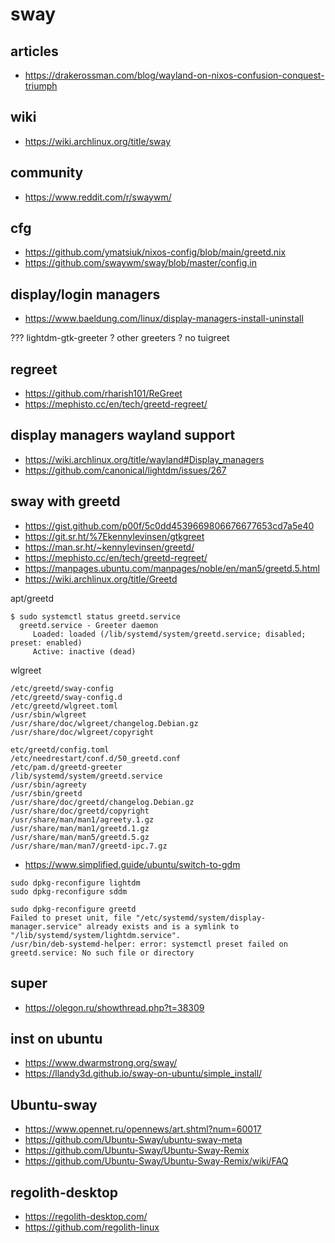 # sway

## articles

* https://drakerossman.com/blog/wayland-on-nixos-confusion-conquest-triumph

## wiki

* https://wiki.archlinux.org/title/sway

## community

* https://www.reddit.com/r/swaywm/

## cfg

* https://github.com/ymatsiuk/nixos-config/blob/main/greetd.nix
* https://github.com/swaywm/sway/blob/master/config.in

## display/login managers

* https://www.baeldung.com/linux/display-managers-install-uninstall

??? lightdm-gtk-greeter
? other greeters
? no tuigreet

## regreet

* https://github.com/rharish101/ReGreet
* https://mephisto.cc/en/tech/greetd-regreet/

## display managers wayland support

* https://wiki.archlinux.org/title/wayland#Display_managers
* https://github.com/canonical/lightdm/issues/267

## sway with greetd

* https://gist.github.com/p00f/5c0dd4539669806676677653cd7a5e40
* https://git.sr.ht/%7Ekennylevinsen/gtkgreet
* https://man.sr.ht/~kennylevinsen/greetd/
* https://mephisto.cc/en/tech/greetd-regreet/
* https://manpages.ubuntu.com/manpages/noble/en/man5/greetd.5.html
* https://wiki.archlinux.org/title/Greetd

apt/greetd

```
$ sudo systemctl status greetd.service
  greetd.service - Greeter daemon
     Loaded: loaded (/lib/systemd/system/greetd.service; disabled; preset: enabled)
     Active: inactive (dead)
```

wlgreet

```
/etc/greetd/sway-config
/etc/greetd/sway-config.d
/etc/greetd/wlgreet.toml
/usr/sbin/wlgreet
/usr/share/doc/wlgreet/changelog.Debian.gz
/usr/share/doc/wlgreet/copyright
```

```
etc/greetd/config.toml
/etc/needrestart/conf.d/50_greetd.conf
/etc/pam.d/greetd-greeter
/lib/systemd/system/greetd.service
/usr/sbin/agreety
/usr/sbin/greetd
/usr/share/doc/greetd/changelog.Debian.gz
/usr/share/doc/greetd/copyright
/usr/share/man/man1/agreety.1.gz
/usr/share/man/man1/greetd.1.gz
/usr/share/man/man5/greetd.5.gz
/usr/share/man/man7/greetd-ipc.7.gz
```

* https://www.simplified.guide/ubuntu/switch-to-gdm

```
sudo dpkg-reconfigure lightdm
sudo dpkg-reconfigure sddm

sudo dpkg-reconfigure greetd
Failed to preset unit, file "/etc/systemd/system/display-manager.service" already exists and is a symlink to "/lib/systemd/system/lightdm.service".
/usr/bin/deb-systemd-helper: error: systemctl preset failed on greetd.service: No such file or directory
```

## super

* https://olegon.ru/showthread.php?t=38309

## inst on ubuntu

* https://www.dwarmstrong.org/sway/
* https://llandy3d.github.io/sway-on-ubuntu/simple_install/

## Ubuntu-sway

* https://www.opennet.ru/opennews/art.shtml?num=60017
* https://github.com/Ubuntu-Sway/ubuntu-sway-meta
* https://github.com/Ubuntu-Sway/Ubuntu-Sway-Remix
* https://github.com/Ubuntu-Sway/Ubuntu-Sway-Remix/wiki/FAQ

## regolith-desktop

* https://regolith-desktop.com/
* https://github.com/regolith-linux
